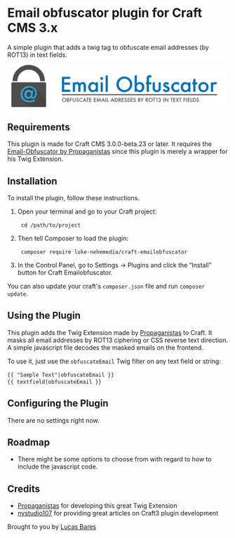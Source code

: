 # Email obfuscator plugin for Craft CMS 3.x

A simple plugin that adds a twig tag to obfuscate email addresses (by ROT13) in text fields.

![Plugin Logo](resources/img/plugin-logo.png)

## Requirements

This plugin is made for Craft CMS 3.0.0-beta.23 or later.
It requires the [Email-Obfuscator by Propaganistas](https://github.com/Propaganistas/Email-Obfuscator) since this plugin is merely a wrapper for his Twig Extension.

## Installation

To install the plugin, follow these instructions.

1. Open your terminal and go to your Craft project:

        cd /path/to/project

2. Then tell Composer to load the plugin:

        composer require luke-nehemedia/craft-emailobfuscator

3. In the Control Panel, go to Settings → Plugins and click the “Install” button for Craft Emailobfuscator.

You can also update your craft's `composer.json` file and run `composer update`. 

## Using the Plugin

This plugin adds the Twig Extension made by [Propaganistas](https://github.com/Propaganistas/Email-Obfuscator) to Craft. It masks all email addresses by ROT13 ciphering or CSS reverse text direction. A simple javascript file decodes the masked emails on the frontend.

To use it, just use the `obfuscateEmail` Twig filter on any text field or string:

```twig
{{ "Sample Text"|obfuscateEmail }}
{{ textfield|obfuscateEmail }}
```

## Configuring the Plugin

There are no settings right now. 

## Roadmap
- There might be some options to choose from with regard to how to include the javascript code.

## Credits
- [Propaganistas](https://github.com/Propaganistas) for developing this great Twig Extension
- [nystudio107](https://nystudio107.com/blog) for providing great articles on Craft3 plugin development



Brought to you by [Lucas Bares](http://luke.nehemedia.de)
